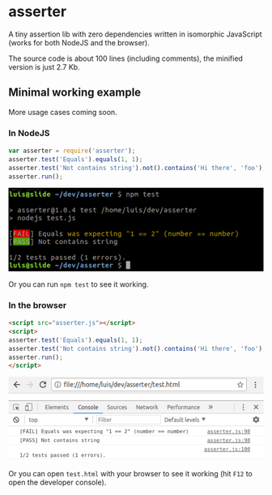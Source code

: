 # asserter

A tiny assertion lib with zero dependencies written in isomorphic JavaScript (works for both NodeJS and the browser).

The source code is about 100 lines (including comments), the minified version is just 2.7 Kb.

## Minimal working example

More usage cases coming soon.

### In NodeJS

```js
var asserter = require('asserter');
asserter.test('Equals').equals(1, 1);
asserter.test('Not contains string').not().contains('Hi there', 'foo');
asserter.run();
```

![Sample output](sample-node.png?raw=true)

Or you can run `npm test` to see it working.

### In the browser

```html
<script src="asserter.js"></script>
<script>
asserter.test('Equals').equals(1, 1);
asserter.test('Not contains string').not().contains('Hi there', 'foo');
asserter.run();
</script>
```

![Sample output](sample-browser.png?raw=true)

Or you can open `test.html` with your browser to see it working (hit `F12` to open the developer console).

